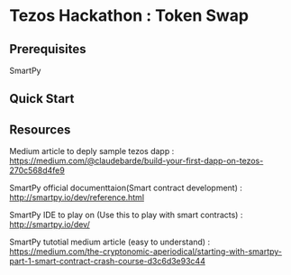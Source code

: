 Tezos Hackathon : Token Swap
===


Prerequisites
---

SmartPy

Quick Start
---




## Resources 

Medium article to deply sample tezos dapp : https://medium.com/@claudebarde/build-your-first-dapp-on-tezos-270c568d4fe9

SmartPy official documenttaion(Smart contract development) : http://smartpy.io/dev/reference.html

SmartPy IDE to play on (Use this to play with smart contracts) : http://smartpy.io/dev/

SmartPy tutotial medium article (easy to understand) : https://medium.com/the-cryptonomic-aperiodical/starting-with-smartpy-part-1-smart-contract-crash-course-d3c6d3e93c44

